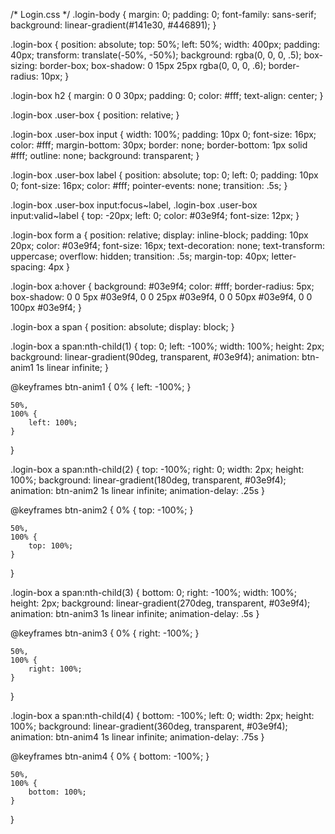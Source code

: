 /* Login.css */
.login-body {
    margin: 0;
    padding: 0;
    font-family: sans-serif;
    background: linear-gradient(#141e30, #446891);
}

.login-box {
    position: absolute;
    top: 50%;
    left: 50%;
    width: 400px;
    padding: 40px;
    transform: translate(-50%, -50%);
    background: rgba(0, 0, 0, .5);
    box-sizing: border-box;
    box-shadow: 0 15px 25px rgba(0, 0, 0, .6);
    border-radius: 10px;
}

.login-box h2 {
    margin: 0 0 30px;
    padding: 0;
    color: #fff;
    text-align: center;
}

.login-box .user-box {
    position: relative;
}

.login-box .user-box input {
    width: 100%;
    padding: 10px 0;
    font-size: 16px;
    color: #fff;
    margin-bottom: 30px;
    border: none;
    border-bottom: 1px solid #fff;
    outline: none;
    background: transparent;
}

.login-box .user-box label {
    position: absolute;
    top: 0;
    left: 0;
    padding: 10px 0;
    font-size: 16px;
    color: #fff;
    pointer-events: none;
    transition: .5s;
}

.login-box .user-box input:focus~label,
.login-box .user-box input:valid~label {
    top: -20px;
    left: 0;
    color: #03e9f4;
    font-size: 12px;
}

.login-box form a {
    position: relative;
    display: inline-block;
    padding: 10px 20px;
    color: #03e9f4;
    font-size: 16px;
    text-decoration: none;
    text-transform: uppercase;
    overflow: hidden;
    transition: .5s;
    margin-top: 40px;
    letter-spacing: 4px
}

.login-box a:hover {
    background: #03e9f4;
    color: #fff;
    border-radius: 5px;
    box-shadow: 0 0 5px #03e9f4,
        0 0 25px #03e9f4,
        0 0 50px #03e9f4,
        0 0 100px #03e9f4;
}

.login-box a span {
    position: absolute;
    display: block;
}

.login-box a span:nth-child(1) {
    top: 0;
    left: -100%;
    width: 100%;
    height: 2px;
    background: linear-gradient(90deg, transparent, #03e9f4);
    animation: btn-anim1 1s linear infinite;
}

@keyframes btn-anim1 {
    0% {
        left: -100%;
    }

    50%,
    100% {
        left: 100%;
    }
}

.login-box a span:nth-child(2) {
    top: -100%;
    right: 0;
    width: 2px;
    height: 100%;
    background: linear-gradient(180deg, transparent, #03e9f4);
    animation: btn-anim2 1s linear infinite;
    animation-delay: .25s
}

@keyframes btn-anim2 {
    0% {
        top: -100%;
    }

    50%,
    100% {
        top: 100%;
    }
}

.login-box a span:nth-child(3) {
    bottom: 0;
    right: -100%;
    width: 100%;
    height: 2px;
    background: linear-gradient(270deg, transparent, #03e9f4);
    animation: btn-anim3 1s linear infinite;
    animation-delay: .5s
}

@keyframes btn-anim3 {
    0% {
        right: -100%;
    }

    50%,
    100% {
        right: 100%;
    }
}

.login-box a span:nth-child(4) {
    bottom: -100%;
    left: 0;
    width: 2px;
    height: 100%;
    background: linear-gradient(360deg, transparent, #03e9f4);
    animation: btn-anim4 1s linear infinite;
    animation-delay: .75s
}

@keyframes btn-anim4 {
    0% {
        bottom: -100%;
    }

    50%,
    100% {
        bottom: 100%;
    }
}
